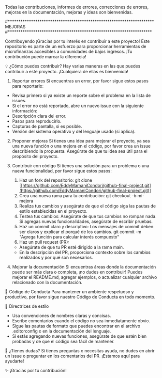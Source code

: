 Todas las contribuciones, informes de errores, correcciones de errores, mejoras en la documentación, mejoras y ideas son bienvenidas.

#*********************************************************************
                          MEJORAS
#********************************************************************

Contribuyendo
¡Gracias por tu interés en contribuir a este proyecto! Este repositorio es parte de un esfuerzo para proporcionar herramientas de microfinanzas accesibles a comunidades de bajos ingresos. ¡Tu contribución puede marcar la diferencia!

💡 ¿Cómo puedes contribuir?
Hay varias maneras en las que puedes contribuir a este proyecto. ¡Cualquiera de ellas es bienvenida!

1. Reportar errores
Si encuentras un error, por favor sigue estos pasos para reportarlo:
  - Revisa primero si ya existe un reporte sobre el problema en la lista de issues.
  - Si el error no está reportado, abre un nuevo issue con la siguiente información:
  - Descripción clara del error.
  - Pasos para reproducirlo.
  - Capturas de pantalla, si es posible.
  - Versión del sistema operativo y del lenguaje usado (si aplica).

2. Proponer mejoras
Si tienes una idea para mejorar el proyecto, ya sea una nueva función o una mejora en el código, por favor crea un issue describiendo la propuesta. Asegúrate de que tu idea sea útil para el propósito del proyecto.

3. Contribuir con código
Si tienes una solución para un problema o una nueva funcionalidad, por favor sigue estos pasos:

    1. Haz un fork del repositorio:
        git clone [[https://github.com/EddyMamaniCondori/github-final-project.git](https://github.com/EddyMamaniCondori/github-final-project.git)]
    2. Crea una nueva rama para tu contribución:
        git checkout -b mi-mejora
    3. Realiza tus cambios y asegúrate de que el código siga las pautas de estilo establecidas           en el proyecto.
    4. Testea tus cambios: Asegúrate de que tus cambios no rompan nada. Si agregas nuevas                funcionalidades, asegúrate de escribir pruebas.
    5. Haz un commit claro y descriptivo: Los mensajes de commit deben ser claros y explicar el         porqué de los cambios.
        git commit -m "Agrega función para calcular interés compuesto"
    6. Haz un pull request (PR):
      - Asegúrate de que tu PR esté dirigido a la rama main.
      - En la descripción del PR, proporciona contexto sobre los cambios realizados y por qué             son necesarios.

4. Mejorar la documentación
Si encuentras áreas donde la documentación puede ser más clara o completa, ¡no dudes en contribuir! Puedes mejorar el README.md, agregar ejemplos, o actualizar cualquier archivo relacionado con la documentación.

📑 Código de Conducta
Para mantener un ambiente respetuoso y productivo, por favor sigue nuestro Código de Conducta en todo momento.

📝 Directrices de estilo
   - Usa convenciones de nombres claras y concisas.
   - Escribe comentarios cuando el código no sea inmediatamente obvio.
   - Sigue las pautas de formato que puedes encontrar en el archivo .editorconfig o en la             documentación del lenguaje.
   - Si estás agregando nuevas funciones, asegúrate de que estén bien probadas y de que el            código sea fácil de mantener.

🚧 ¿Tienes dudas?
Si tienes preguntas o necesitas ayuda, no dudes en abrir un issue o preguntar en los comentarios del PR. ¡Estamos aquí para ayudarte!

✨ ¡Gracias por tu contribución!
